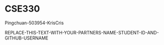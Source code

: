 # CSE330
Pingchuan-503954-KrisCris

REPLACE-THIS-TEXT-WITH-YOUR-PARTNERS-NAME-STUDENT-ID-AND-GITHUB-USERNAME

